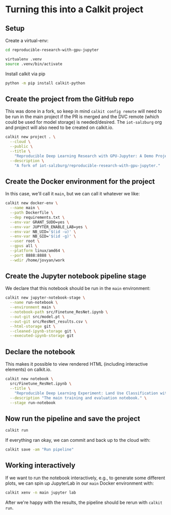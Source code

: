 # Turning this into a Calkit project

## Setup

Create a virtual-env:

```bash
cd reproducible-research-with-gpu-jupyter

virtualenv .venv
source .venv/bin/activate
```

Install calkit via pip

```bash
python -m pip install calkit-python
```



## Create the project from the GitHub repo

This was done in a fork, so keep in mind `calkit config remote` will
need to be run in the main project if the PR is merged
and the DVC remote (which could be used for model storage) is needed/desired.
The `iot-salzburg` org and project will also need to be created on calkit.io.

```sh
calkit new project . \
  --cloud \
  --public \
  --title \
    "Reproducible Deep Learning Research with GPU-Jupyter: A Demo Project" \
  --description \
    "A fork of iot-salzburg/reproducible-research-with-gpu-jupyter."
```

## Create the Docker environment for the project

In this case, we'll call it `main`, but we can call it whatever we like:

```sh
calkit new docker-env \
  --name main \
  --path Dockerfile \
  --dep requirements.txt \
  --env-var GRANT_SUDO=yes \
  --env-var JUPYTER_ENABLE_LAB=yes \
  --env-var NB_UID='$(id -u)' \
  --env-var NB_GID='$(id -g)' \
  --user root \
  --gpus all \
  --platform linux/amd64 \
  --port 8888:8888 \
  --wdir /home/jovyan/work
```

## Create the Jupyter notebook pipeline stage

We declare that this notebook should be run in the `main` environment:

```sh
calkit new jupyter-notebook-stage \
  --name run-notebook \
  --environment main \
  --notebook-path src/Finetune_ResNet.ipynb \
  --out-git src/model.pt \
  --out-git src/ResNet_results.csv \
  --html-storage git \
  --cleaned-ipynb-storage git \
  --executed-ipynb-storage git
```

## Declare the notebook

This makes it possible to view rendered HTML (including interactive elements)
on calkit.io.

```sh
calkit new notebook \
  src/Finetune_ResNet.ipynb \
  --title \
    "Reproducible Deep Learning Experiment: Land Use Classification with EuroSAT" \
  --description "The main training and evaluation notebook." \
  --stage run-notebook
```

## Now run the pipeline and save the project

```sh
calkit run
```

If everything ran okay, we can commit and back up to the cloud with:

```sh
calkit save -am "Run pipeline"
```

## Working interactively

If we want to run the notebook interactively, e.g., to generate some
different plots,
we can spin up JupyterLab in our `main` Docker environment with:

```sh
calkit xenv -n main jupyter lab
```

After we're happy with the results, the pipeline should be rerun
with `calkit run`.
